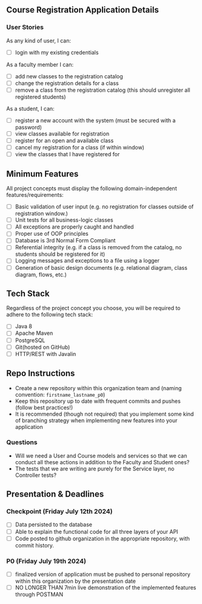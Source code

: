 ## Course Registration Application Details

### User Stories

As any kind of user, I can:

-   [ ] login with my existing credentials

As a faculty member I can:

-   [ ] add new classes to the registration catalog
-   [ ] change the registration details for a class
-   [ ] remove a class from the registration catalog (this should unregister all registered students)

As a student, I can:

-   [ ] register a new account with the system (must be secured with a password)
-   [ ] view classes available for registration
-   [ ] register for an open and available class
-   [ ] cancel my registration for a class (if within window)
-   [ ] view the classes that I have registered for

## Minimum Features

All project concepts must display the following domain-independent features/requirements:

-   [ ] Basic validation of user input (e.g. no registration for classes outside of registration window.)
-   [ ] Unit tests for all business-logic classes
-   [ ] All exceptions are properly caught and handled
-   [ ] Proper use of OOP principles
-   [ ] Database is 3rd Normal Form Compliant
-   [ ] Referential integrity (e.g. if a class is removed from the catalog, no students should be registered for it)
-   [ ] Logging messages and exceptions to a file using a logger
-   [ ] Generation of basic design documents (e.g. relational diagram, class diagram, flows, etc.)

## Tech Stack

Regardless of the project concept you choose, you will be required to adhere to the following tech stack:

-   [ ] Java 8
-   [ ] Apache Maven
-   [ ] PostgreSQL
-   [ ] Git(hosted on GitHub)
-   [ ] HTTP/REST with Javalin

## Repo Instructions

-   Create a new repository within this organization team and (naming convention: `firstname_lastname_p0`)
-   Keep this repository up to date with frequent commits and pushes (follow best practices!)
-   It is recommended (though not required) that you implement some kind of branching strategy when implementing new features into your application

### Questions

- Will we need a User and Course models and services so that we can conduct all these actions in addition to the Faculty and Student ones?
- The tests that we are writing are purely for the Service layer, no Controller tests?

## Presentation & Deadlines

### Checkpoint (Friday July 12th 2024)

-   [ ] Data persisted to the database
-   [ ] Able to explain the functional code for all three layers of your API
-   [ ] Code posted to github organization in the appropriate repository, with commit history.

### P0 (Friday July 19th 2024)

-   [ ] finalized version of application must be pushed to personal repository within this organization by the presentation date
-   [ ] NO LONGER THAN 7min live demonstration of the implemented features through POSTMAN